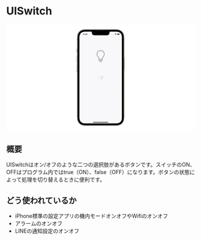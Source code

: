 # UISwitch
![UISwitch](UISwitch.gif)

## 概要
UISwitchはオン/オフのような二つの選択肢があるボタンです。スイッチのON、OFFはプログラム内ではtrue（ON）、false（OFF）になります。ボタンの状態によって処理を切り替えるときに便利です。

## どう使われているか
- iPhone標準の設定アプリの機内モードオンオフやWifiのオンオフ
- アラームのオンオフ
- LINEの通知設定のオンオフ
